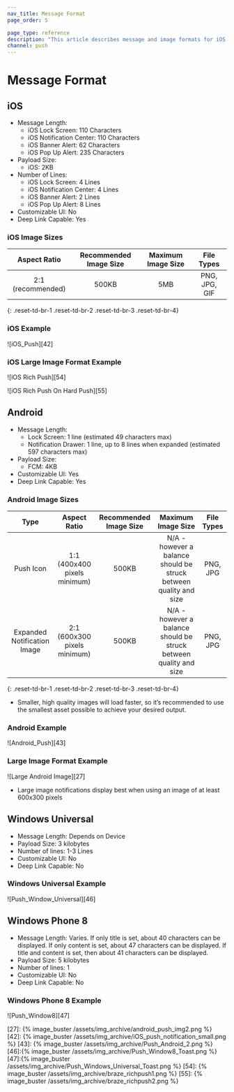 ```yaml
---
nav_title: Message Format
page_order: 5

page_type: reference
description: "This article describes message and image formats for iOS, Android, and Windows push notifications."
channel: push
---
```

# Message Format

## iOS

- Message Length:
  - iOS Lock Screen: 110 Characters
  - iOS Notification Center: 110 Characters
  - iOS Banner Alert: 62 Characters
  - iOS Pop Up Alert: 235 Characters
- Payload Size:
  - iOS: 2KB
- Number of Lines:
  - iOS Lock Screen: 4 Lines
  - iOS Notification Center: 4 Lines
  - iOS Banner Alert: 2 Lines
  - iOS Pop Up Alert: 8 Lines
- Customizable UI: No
- Deep Link Capable: Yes

### iOS Image Sizes

|    Aspect Ratio   | Recommended Image Size | Maximum Image Size |   File Types  |
|:-----------------:|:----------------------:|:------------------:|:-------------:|
| 2:1 (recommended) |          500KB         |         5MB        | PNG, JPG, GIF |
{: .reset-td-br-1 .reset-td-br-2 .reset-td-br-3 .reset-td-br-4}

### iOS Example

![iOS_Push][42]

### iOS Large Image Format Example

![iOS Rich Push][54]

![iOS Rich Push On Hard Push][55]

## Android
- Message Length:
  - Lock Screen: 1 line (estimated 49 characters max)
  - Notification Drawer: 1 line, up to 8 lines when expanded (estimated 597 characters max)
- Payload Size:
  - FCM: 4KB
- Customizable UI: Yes
- Deep Link Capable: Yes

### Android Image Sizes

|             Type            |         Aspect Ratio         | Recommended Image Size |                         Maximum Image Size                         | File Types |
|:---------------------------:|:----------------------------:|:----------------------:|:------------------------------------------------------------------:|:----------:|
|          Push Icon          | 1:1 (400x400 pixels minimum) |          500KB         | N/A - however a balance should be  struck between quality and size |  PNG, JPG  |
| Expanded Notification Image | 2:1 (600x300 pixels minimum) |          500KB         | N/A - however a balance should be  struck between quality and size |  PNG, JPG  |
{: .reset-td-br-1 .reset-td-br-2 .reset-td-br-3 .reset-td-br-4}

- Smaller, high quality images will load faster, so it’s recommended to use the smallest asset possible to achieve your desired output.

### Android Example

![Android_Push][43]

### Large Image Format Example

![Large Android Image][27]

- Large image notifications display best when using an image of at least 600x300 pixels

## Windows Universal
- Message Length: Depends on Device
- Payload Size: 3 kilobytes
- Number of lines: 1-3 Lines
- Customizable UI: No
- Deep Link Capable: No

### Windows Universal Example

![Push_Window_Universal][46]

## Windows Phone 8
- Message Length: Varies. If only title is set, about 40 characters can be displayed. If only content is set, about 47 characters can be displayed. If title and content is set, then about 41 characters can be displayed.
- Payload Size: 5 kilobytes
- Number of lines: 1
- Customizable UI: No
- Deep Link Capable: No

### Windows Phone 8 Example

![Push_Window8][47]

[27]: {% image_buster /assets/img_archive/android_push_img2.png %}
[42]: {% image_buster /assets/img_archive/iOS_push_notification_small.png %}
[43]: {% image_buster /assets/img_archive/Push_Android_2.png %}
[46]:{% image_buster /assets/img_archive/Push_Window8_Toast.png %}
[47]:{% image_buster /assets/img_archive/Push_Windows_Universal_Toast.png %}
[54]: {% image_buster /assets/img_archive/braze_richpush1.png %}
[55]: {% image_buster /assets/img_archive/braze_richpush2.png %}
